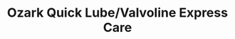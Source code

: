 ---
title: "Ozark Quick Lube/Valvoline Express Care"
url: /west-plains/ozark-quick-lube-valvoline-express-care/
shop: car repair
---